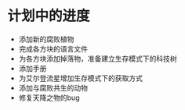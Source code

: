 # 计划中的进度

* 添加新的腐败植物
* 完成各方块的语言文件
* 为各方块添加掉落物，准备建立生存模式下的科技树
* 添加手册
* 为艾尔登流星增加生存模式下的获取方式
* 添加与腐败共生的动物
* 修复天降之物的bug